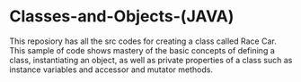 # Classes-and-Objects-(JAVA)

This reposiory has all the src codes for creating a class called Race Car. This sample of code shows mastery of the basic concepts of defining a class, instantiating an object, as well as private properties of a class such as instance variables and accessor and mutator methods. 
